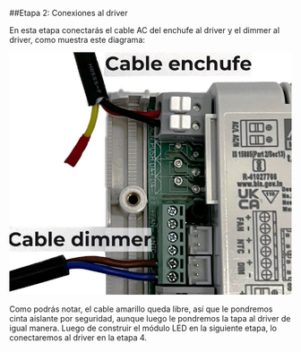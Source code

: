 ##Etapa 2: Conexiones al driver

En esta etapa conectarás el cable AC del enchufe al driver y el dimmer al driver, como
muestra este diagrama:


![](images/Grafico_gral_menor.png)



Como podrás notar, el cable amarillo queda libre, así que le pondremos cinta aislante por
seguridad, aunque luego le pondremos la tapa al driver de igual manera. Luego de construir
el módulo LED en la siguiente etapa, lo conectaremos al driver en la etapa 4.